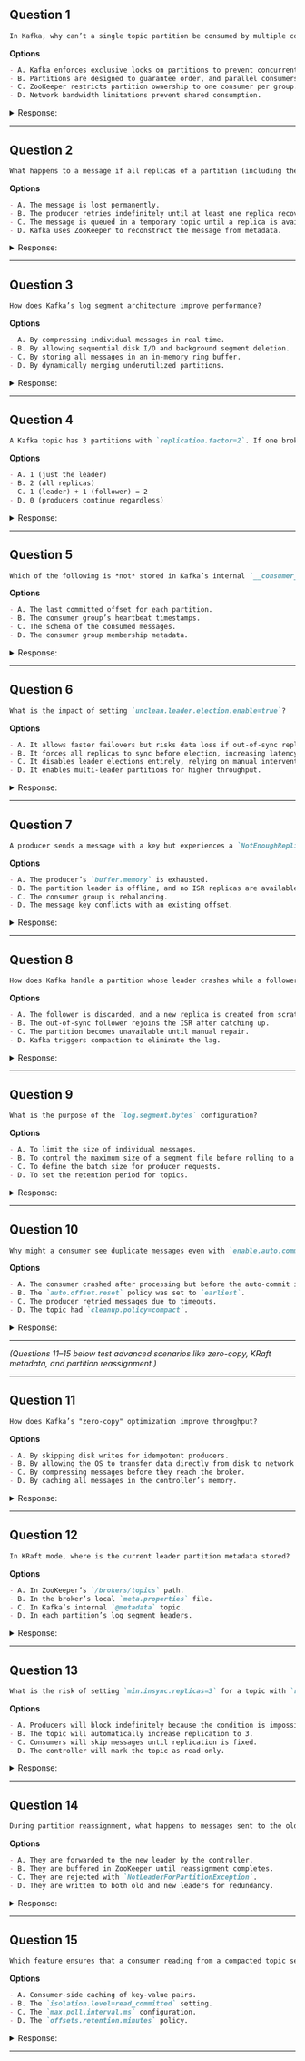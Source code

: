## Question 1
```markdown  
In Kafka, why can’t a single topic partition be consumed by multiple consumers within the same consumer group?  
```  

**Options**
```markdown  
- A. Kafka enforces exclusive locks on partitions to prevent concurrent access.  
- B. Partitions are designed to guarantee order, and parallel consumers would violate this.  
- C. ZooKeeper restricts partition ownership to one consumer per group.  
- D. Network bandwidth limitations prevent shared consumption.  
```  

<details><summary>Response:</summary>  

**Answer:** B

**Explanation:**
```markdown  
- A. Kafka uses no locks; it’s a design choice for ordering.  
- B. **Correct.** Partitions are single-threaded logs. Multiple consumers would break offset tracking and ordering guarantees.  
- C. ZooKeeper (or KRaft) tracks assignments but doesn’t enforce this rule.  
- D. Bandwidth is irrelevant to the partitioning model.  
```  
</details>  

---  

## Question 2
```markdown  
What happens to a message if all replicas of a partition (including the leader) fail before the message is fully replicated?  
```  

**Options**
```markdown  
- A. The message is lost permanently.  
- B. The producer retries indefinitely until at least one replica recovers.  
- C. The message is queued in a temporary topic until a replica is available.  
- D. Kafka uses ZooKeeper to reconstruct the message from metadata.  
```  

<details><summary>Response:</summary>  

**Answer:** A

**Explanation:**
```markdown  
- A. **Correct.** Kafka’s durability depends on replication. If no replica acknowledges the write, the message is lost.  
- B. Producers respect `retries` and `delivery.timeout.ms`; they don’t retry indefinitely.  
- C. No such temporary topic exists in Kafka’s design.  
- D. ZooKeeper/KRaft stores metadata, not message content.  
```  
</details>  

---  

## Question 3
```markdown  
How does Kafka’s log segment architecture improve performance?  
```  

**Options**
```markdown  
- A. By compressing individual messages in real-time.  
- B. By allowing sequential disk I/O and background segment deletion.  
- C. By storing all messages in an in-memory ring buffer.  
- D. By dynamically merging underutilized partitions.  
```  

<details><summary>Response:</summary>  

**Answer:** B

**Explanation:**
```markdown  
- A. Compression is optional and per-batch, not tied to segments.  
- B. **Correct.** Segments enable sequential writes and asynchronous cleanup (e.g., `log.segment.bytes`).  
- C. Kafka relies on disk persistence, not in-memory buffers.  
- D. Partitions are immutable once created.  
```  
</details>  

---  

## Question 4
```markdown  
A Kafka topic has 3 partitions with `replication.factor=2`. If one broker fails, what is the minimum number of in-sync replicas (ISR) required to avoid producer blocking when `acks=all`?  
```  

**Options**
```markdown  
- A. 1 (just the leader)  
- B. 2 (all replicas)  
- C. 1 (leader) + 1 (follower) = 2  
- D. 0 (producers continue regardless)  
```  

<details><summary>Response:</summary>  

**Answer:** A

**Explanation:**
```markdown  
- A. **Correct.** With `acks=all`, the leader counts as an ISR. If it’s alive, writes succeed even if followers lag.  
- B. `acks=all` requires only the leader’s acknowledgment by default.  
- C. Misleading—followers need not ack unless `min.insync.replicas` is set higher.  
- D. `acks=all` blocks if no ISR exists.  
```  
</details>  

---  

## Question 5
```markdown  
Which of the following is *not* stored in Kafka’s internal `__consumer_offsets` topic?  
```  

**Options**
```markdown  
- A. The last committed offset for each partition.  
- B. The consumer group’s heartbeat timestamps.  
- C. The schema of the consumed messages.  
- D. The consumer group membership metadata.  
```  

<details><summary>Response:</summary>  

**Answer:** C

**Explanation:**
```markdown  
- A. Offsets are the primary data stored.  
- B. Heartbeats track liveness and are stored here.  
- C. **Correct.** Schemas are stored in Schema Registry (if used), not offsets topic.  
- D. Group membership (e.g., `group.id`) is tracked here.  
```  
</details>  

---  

## Question 6
```markdown  
What is the impact of setting `unclean.leader.election.enable=true`?  
```  

**Options**
```markdown  
- A. It allows faster failovers but risks data loss if out-of-sync replicas become leaders.  
- B. It forces all replicas to sync before election, increasing latency.  
- C. It disables leader elections entirely, relying on manual intervention.  
- D. It enables multi-leader partitions for higher throughput.  
```  

<details><summary>Response:</summary>  

**Answer:** A

**Explanation:**
```markdown  
- A. **Correct.** This setting prioritizes availability over consistency.  
- B. Opposite behavior—this setting bypasses sync checks.  
- C. Elections still occur, but with relaxed rules.  
- D. Kafka never allows multi-leader partitions.  
```  
</details>  

---  

## Question 7
```markdown  
A producer sends a message with a key but experiences a `NotEnoughReplicasException`. What is the most likely cause?  
```  

**Options**
```markdown  
- A. The producer’s `buffer.memory` is exhausted.  
- B. The partition leader is offline, and no ISR replicas are available.  
- C. The consumer group is rebalancing.  
- D. The message key conflicts with an existing offset.  
```  

<details><summary>Response:</summary>  

**Answer:** B

**Explanation:**
```markdown  
- A. Buffer exhaustion causes `TimeoutException`, not replica errors.  
- B. **Correct.** This exception occurs when `acks=all` and insufficient ISRs exist.  
- C. Consumer rebalancing doesn’t affect producer replication.  
- D. Keys and offsets are unrelated concepts.  
```  
</details>  

---  

## Question 8
```markdown  
How does Kafka handle a partition whose leader crashes while a follower is out of sync?  
```  

**Options**
```markdown  
- A. The follower is discarded, and a new replica is created from scratch.  
- B. The out-of-sync follower rejoins the ISR after catching up.  
- C. The partition becomes unavailable until manual repair.  
- D. Kafka triggers compaction to eliminate the lag.  
```  

<details><summary>Response:</summary>  

**Answer:** B

**Explanation:**
```markdown  
- A. Kafka retains replicas and syncs them incrementally.  
- B. **Correct.** Followers fetch missing data from the new leader to rejoin ISR.  
- C. Kafka automatically recovers if `unclean.leader.election.enable=false`.  
- D. Compaction removes duplicate keys, not replication lag.  
```  
</details>  

---  

## Question 9
```markdown  
What is the purpose of the `log.segment.bytes` configuration?  
```  

**Options**
```markdown  
- A. To limit the size of individual messages.  
- B. To control the maximum size of a segment file before rolling to a new one.  
- C. To define the batch size for producer requests.  
- D. To set the retention period for topics.  
```  

<details><summary>Response:</summary>  

**Answer:** B

**Explanation:**
```markdown  
- A. `message.max.bytes` controls message size.  
- B. **Correct.** Segments roll over when this size is reached (e.g., 1GB).  
- C. Batching is controlled by `batch.size` and `linger.ms`.  
- D. Retention uses `log.retention.ms` or `bytes`.  
```  
</details>  

---  

## Question 10
```markdown  
Why might a consumer see duplicate messages even with `enable.auto.commit=true`?  
```  

**Options**
```markdown  
- A. The consumer crashed after processing but before the auto-commit interval elapsed.  
- B. The `auto.offset.reset` policy was set to `earliest`.  
- C. The producer retried messages due to timeouts.  
- D. The topic had `cleanup.policy=compact`.  
```  

<details><summary>Response:</summary>  

**Answer:** A

**Explanation:**
```markdown  
- A. **Correct.** Auto-commit is async; crashes between processing and committing cause replays.  
- B. `auto.offset.reset` affects only initial offsets, not duplicates.  
- C. Producer retries are idempotent if `enable.idempotence=true`.  
- D. Compaction removes duplicates by key but doesn’t prevent consumer-side replays.  
```  
</details>  

---  

*(Questions 11–15 below test advanced scenarios like zero-copy, KRaft metadata, and partition reassignment.)*

---  

## Question 11
```markdown  
How does Kafka’s "zero-copy" optimization improve throughput?  
```  

**Options**
```markdown  
- A. By skipping disk writes for idempotent producers.  
- B. By allowing the OS to transfer data directly from disk to network buffers.  
- C. By compressing messages before they reach the broker.  
- D. By caching all messages in the controller’s memory.  
```  

<details><summary>Response:</summary>  

**Answer:** B

**Explanation:**
```markdown  
- A. Zero-copy is unrelated to idempotence.  
- B. **Correct.** `sendfile()` bypasses user-space copies, reducing CPU overhead.  
- C. Compression happens after data is read into memory.  
- D. The controller doesn’t handle message data.  
```  
</details>  

---  

## Question 12
```markdown  
In KRaft mode, where is the current leader partition metadata stored?  
```  

**Options**
```markdown  
- A. In ZooKeeper’s `/brokers/topics` path.  
- B. In the broker’s local `meta.properties` file.  
- C. In Kafka’s internal `@metadata` topic.  
- D. In each partition’s log segment headers.  
```  

<details><summary>Response:</summary>  

**Answer:** C

**Explanation:**
```markdown  
- A. ZooKeeper is unused in KRaft mode.  
- B. `meta.properties` stores broker ID, not cluster metadata.  
- C. **Correct.** KRaft uses this topic for all metadata (replacing ZooKeeper).  
- D. Log segments store messages, not leadership info.  
```  
</details>  

---  

## Question 13
```markdown  
What is the risk of setting `min.insync.replicas=3` for a topic with `replication.factor=2`?  
```  

**Options**
```markdown  
- A. Producers will block indefinitely because the condition is impossible.  
- B. The topic will automatically increase replication to 3.  
- C. Consumers will skip messages until replication is fixed.  
- D. The controller will mark the topic as read-only.  
```  

<details><summary>Response:</summary>  

**Answer:** A

**Explanation:**
```markdown  
- A. **Correct.** With only 2 replicas, 3 can never be in sync, so `acks=all` producers block.  
- B. Kafka doesn’t auto-adjust replication factors.  
- C. Consumers aren’t directly affected by this producer-side setting.  
- D. Topics aren’t auto-marked read-only.  
```  
</details>  

---  

## Question 14
```markdown  
During partition reassignment, what happens to messages sent to the old leader?  
```  

**Options**
```markdown  
- A. They are forwarded to the new leader by the controller.  
- B. They are buffered in ZooKeeper until reassignment completes.  
- C. They are rejected with `NotLeaderForPartitionException`.  
- D. They are written to both old and new leaders for redundancy.  
```  

<details><summary>Response:</summary>  

**Answer:** C

**Explanation:**
```markdown  
- A. Leaders don’t forward writes; clients must retry.  
- B. ZooKeeper doesn’t buffer messages.  
- C. **Correct.** Producers must refresh metadata and retry.  
- D. Kafka never writes to multiple leaders.  
```  
</details>  

---  

## Question 15
```markdown  
Which feature ensures that a consumer reading from a compacted topic sees the latest value for each key?  
```  

**Options**
```markdown  
- A. Consumer-side caching of key-value pairs.  
- B. The `isolation.level=read_committed` setting.  
- C. The `max.poll.interval.ms` configuration.  
- D. The `offsets.retention.minutes` policy.  
```  

<details><summary>Response:</summary>  

**Answer:** B

**Explanation:**
```markdown  
- A. Kafka doesn’t cache data on consumers.  
- B. **Correct.** `read_committed` ignores aborted transactions in compacted topics.  
- C. This setting handles consumer liveness, not compaction.  
- D. This governs offset retention, not message visibility.  
```  
</details>  

---  
